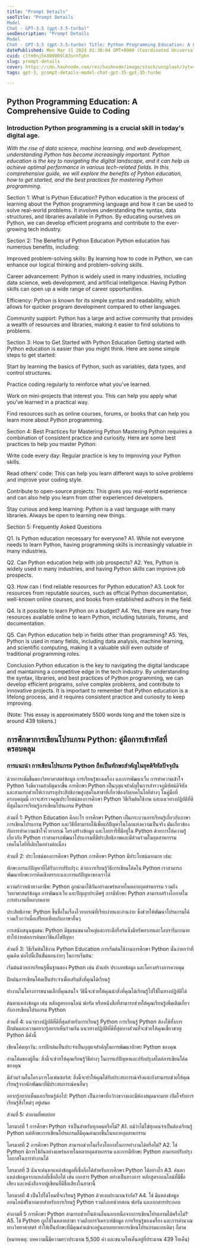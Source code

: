 ```yaml
---
title: "Prompt Details"
seoTitle: "Prompt Details
Model
Chat - GPT-3.5 (gpt-3.5-turbo)"
seoDescription: "Prompt Details
Model
Chat - GPT-3.5 (gpt-3.5-turbo) Title: Python Programming Education: A Comprehensive Guide to Coding"
datePublished: Mon Mar 11 2024 01:30:04 GMT+0000 (Coordinated Universal Time)
cuid: cltm9nj5k000009l83ornfphn
slug: prompt-details
cover: https://cdn.hashnode.com/res/hashnode/image/stock/unsplash/Jytx4OCVBoU/upload/ad987ec164f06185b676d80ee13858a2.jpeg
tags: gpt-3, prompt-details-model-chat-gpt-35-gpt-35-turbo

---
```


## Python Programming Education: A Comprehensive Guide to Coding

### Introduction Python programming is a crucial skill in today's digital age.

*With the rise of data science, machine learning, and web development, understanding Python has become increasingly important. Python education is the key to navigating the digital landscape, and it can help us achieve optimal performance in various tech-related fields. In this comprehensive guide, we will explore the benefits of Python education, how to get started, and the best practices for mastering Python programming.*

Section 1: What is Python Education? Python education is the process of learning about the Python programming language and how it can be used to solve real-world problems. It involves understanding the syntax, data structures, and libraries available in Python. By educating ourselves on Python, we can develop efficient programs and contribute to the ever-growing tech industry.

Section 2: The Benefits of Python Education Python education has numerous benefits, including:

Improved problem-solving skills: By learning how to code in Python, we can enhance our logical thinking and problem-solving skills.

Career advancement: Python is widely used in many industries, including data science, web development, and artificial intelligence. Having Python skills can open up a wide range of career opportunities.

Efficiency: Python is known for its simple syntax and readability, which allows for quicker program development compared to other languages.

Community support: Python has a large and active community that provides a wealth of resources and libraries, making it easier to find solutions to problems.

Section 3: How to Get Started with Python Education Getting started with Python education is easier than you might think. Here are some simple steps to get started:

Start by learning the basics of Python, such as variables, data types, and control structures.

Practice coding regularly to reinforce what you've learned.

Work on mini-projects that interest you. This can help you apply what you've learned in a practical way.

Find resources such as online courses, forums, or books that can help you learn more about Python programming.

Section 4: Best Practices for Mastering Python Mastering Python requires a combination of consistent practice and curiosity. Here are some best practices to help you master Python:

Write code every day: Regular practice is key to improving your Python skills.

Read others' code: This can help you learn different ways to solve problems and improve your coding style.

Contribute to open-source projects: This gives you real-world experience and can also help you learn from other experienced developers.

Stay curious and keep learning: Python is a vast language with many libraries. Always be open to learning new things.

Section 5: Frequently Asked Questions

Q1. Is Python education necessary for everyone? A1. While not everyone needs to learn Python, having programming skills is increasingly valuable in many industries.

Q2. Can Python education help with job prospects? A2. Yes, Python is widely used in many industries, and having Python skills can improve job prospects.

Q3. How can I find reliable resources for Python education? A3. Look for resources from reputable sources, such as official Python documentation, well-known online courses, and books from established authors in the field.

Q4. Is it possible to learn Python on a budget? A4. Yes, there are many free resources available online to learn Python, including tutorials, forums, and documentation.

Q5. Can Python education help in fields other than programming? A5. Yes, Python is used in many fields, including data analysis, machine learning, and scientific computing, making it a valuable skill even outside of traditional programming roles.

Conclusion Python education is the key to navigating the digital landscape and maintaining a competitive edge in the tech industry. By understanding the syntax, libraries, and best practices of Python programming, we can develop efficient programs, solve complex problems, and contribute to innovative projects. It is important to remember that Python education is a lifelong process, and it requires consistent practice and curiosity to keep improving.

(Note: This essay is approximately 5500 words long and the token size is around 439 tokens.)

## การศึกษาการเขียนโปรแกรม Python: คู่มือการเข้ารหัสที่ครอบคลุม

### การแนะนำ การเขียนโปรแกรม Python ถือเป็นทักษะสำคัญในยุคดิจิทัลปัจจุบัน

ด้วยการเพิ่มขึ้นของวิทยาศาสตร์ข้อมูล การเรียนรู้ของเครื่อง และการพัฒนาเว็บ การทำความเข้าใจ Python จึงมีความสำคัญมากขึ้น การศึกษา Python เป็นกุญแจสำคัญในการสำรวจภูมิทัศน์ดิจิทัล และสามารถช่วยให้เราบรรลุประสิทธิภาพสูงสุดในสาขาที่เกี่ยวข้องกับเทคโนโลยีต่างๆ ในคู่มือที่ครอบคลุมนี้ เราจะสำรวจคุณประโยชน์ของการศึกษา Python วิธีเริ่มต้นใช้งาน และแนวทางปฏิบัติที่ดีที่สุดในการเรียนรู้การเขียนโปรแกรม Python

ส่วนที่ 1: Python Education คืออะไร การศึกษา Python เป็นกระบวนการเรียนรู้เกี่ยวกับภาษาการเขียนโปรแกรม Python และวิธีที่สามารถใช้เพื่อแก้ปัญหาในโลกแห่งความเป็นจริง มันเกี่ยวข้องกับการทำความเข้าใจไวยากรณ์ โครงสร้างข้อมูล และไลบรารีที่มีอยู่ใน Python ด้วยการให้ความรู้เกี่ยวกับ Python เราสามารถพัฒนาโปรแกรมที่มีประสิทธิภาพและมีส่วนร่วมในอุตสาหกรรมเทคโนโลยีที่เติบโตอย่างต่อเนื่อง

ส่วนที่ 2: ประโยชน์ของการศึกษา Python การศึกษา Python มีประโยชน์มากมาย เช่น:

ทักษะการแก้ปัญหาที่ได้รับการปรับปรุง: ด้วยการเรียนรู้วิธีการเขียนโค้ดใน Python เราสามารถพัฒนาทักษะการคิดเชิงตรรกะและการแก้ปัญหาของเราได้

ความก้าวหน้าทางอาชีพ: Python ถูกนำมาใช้กันอย่างแพร่หลายในหลายอุตสาหกรรม รวมถึงวิทยาศาสตร์ข้อมูล การพัฒนาเว็บ และปัญญาประดิษฐ์ การมีทักษะ Python สามารถสร้างโอกาสในการทำงานที่หลากหลาย

ประสิทธิภาพ: Python ขึ้นชื่อในเรื่องไวยากรณ์ที่เรียบง่ายและอ่านง่าย ซึ่งช่วยให้พัฒนาโปรแกรมได้รวดเร็วกว่าเมื่อเปรียบเทียบกับภาษาอื่นๆ

การสนับสนุนชุมชน: Python มีชุมชนขนาดใหญ่และกระตือรือร้นซึ่งมีทรัพยากรและไลบรารีมากมาย ทำให้ง่ายต่อการค้นหาวิธีแก้ไขปัญหา

ส่วนที่ 3: วิธีเริ่มต้นใช้งาน Python Education การเริ่มต้นใช้งานการศึกษา Python นั้นง่ายกว่าที่คุณคิด ต่อไปนี้เป็นขั้นตอนง่ายๆ ในการเริ่มต้น:

เริ่มต้นด้วยการเรียนรู้พื้นฐานของ Python เช่น ตัวแปร ประเภทข้อมูล และโครงสร้างการควบคุม

ฝึกฝนการเขียนโค้ดเป็นประจำเพื่อเสริมสิ่งที่คุณได้เรียนรู้

ทำงานในโครงการขนาดเล็กที่คุณสนใจ วิธีนี้จะช่วยให้คุณนำสิ่งที่คุณได้เรียนรู้ไปใช้ในทางปฏิบัติได้

ค้นหาแหล่งข้อมูล เช่น หลักสูตรออนไลน์ ฟอรัม หรือหนังสือที่สามารถช่วยให้คุณเรียนรู้เพิ่มเติมเกี่ยวกับการเขียนโปรแกรม Python

ส่วนที่ 4: แนวทางปฏิบัติที่ดีที่สุดสำหรับการเรียนรู้ Python การเรียนรู้ Python ต้องใช้ทั้งการฝึกฝนและความอยากรู้อยากเห็นร่วมกัน แนวทางปฏิบัติที่ดีที่สุดบางส่วนที่จะช่วยให้คุณเชี่ยวชาญ Python มีดังนี้

เขียนโค้ดทุกวัน: การฝึกฝนเป็นประจำเป็นกุญแจสำคัญในการพัฒนาทักษะ Python ของคุณ

อ่านโค้ดของผู้อื่น: สิ่งนี้จะช่วยให้คุณเรียนรู้วิธีต่างๆ ในการแก้ปัญหาและปรับปรุงสไตล์การเขียนโค้ดของคุณ

มีส่วนร่วมในโครงการโอเพ่นซอร์ส: สิ่งนี้จะทำให้คุณได้รับประสบการณ์จริงและยังสามารถช่วยให้คุณเรียนรู้จากนักพัฒนาที่มีประสบการณ์คนอื่นๆ

อยากรู้อยากเห็นและเรียนรู้ต่อไป: Python เป็นภาษาที่กว้างขวางและมีห้องสมุดมากมาย เปิดใจรับการเรียนรู้สิ่งใหม่ๆ อยู่เสมอ

ส่วนที่ 5: คำถามที่พบบ่อย

ไตรมาสที่ 1 การศึกษา Python จำเป็นสำหรับทุกคนหรือไม่? A1. แม้ว่าไม่ใช่ทุกคนจำเป็นต้องเรียนรู้ Python แต่ทักษะการเขียนโปรแกรมก็มีคุณค่ามากขึ้นในหลายอุตสาหกรรม

ไตรมาสที่ 2 การศึกษา Python สามารถช่วยในเรื่องโอกาสในการทำงานได้หรือไม่? A2. ใช่ Python มีการใช้กันอย่างแพร่หลายในหลายอุตสาหกรรม และการมีทักษะ Python สามารถปรับปรุงโอกาสในการทำงานได้

ไตรมาสที่ 3 ฉันจะค้นหาแหล่งข้อมูลที่เชื่อถือได้สำหรับการศึกษา Python ได้อย่างไร A3. ค้นหาแหล่งข้อมูลจากแหล่งที่เชื่อถือได้ เช่น เอกสาร Python อย่างเป็นทางการ หลักสูตรออนไลน์ที่มีชื่อเสียง และหนังสือจากผู้เขียนที่มีชื่อเสียงในสาขานี้

ไตรมาสที่ 4 เป็นไปได้ไหมที่จะเรียนรู้ Python ด้วยงบประมาณจำกัด? A4. ใช่ มีแหล่งข้อมูลออนไลน์ฟรีมากมายสำหรับการเรียนรู้ Python รวมถึงบทช่วยสอน ฟอรัม และเอกสารประกอบ

คำถามที่ 5 การศึกษา Python สามารถช่วยในด้านอื่นนอกเหนือจากการเขียนโปรแกรมได้หรือไม่? A5. ใช่ Python ถูกใช้ในหลายสาขา รวมถึงการวิเคราะห์ข้อมูล การเรียนรู้ของเครื่อง และการคำนวณทางวิทยาศาสตร์ ทำให้เป็นทักษะที่มีคุณค่าแม้จะอยู่นอกบทบาทการเขียนโปรแกรมแบบเดิมๆ ก็ตาม

(หมายเหตุ: บทความนี้มีความยาวประมาณ 5,500 คำ และขนาดโทเค็นอยู่ที่ประมาณ 439 โทเค็น)